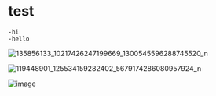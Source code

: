 # test

```
-hi
-hello
```


![135856133_10217426247199669_1300545596288745520_n](https://user-images.githubusercontent.com/72667369/105778099-d435e600-5f95-11eb-841e-33917286d07d.jpg)


![119448901_125534159282402_5679174286080957924_n](https://user-images.githubusercontent.com/72667369/105778299-56260f00-5f96-11eb-8006-5a675656409e.jpg)


![image](https://user-images.githubusercontent.com/72667369/105778449-a4d3a900-5f96-11eb-9e6d-57014c0227d8.png)

